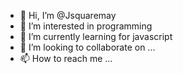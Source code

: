 - 👋 Hi, I’m @Jsquaremay
- 👀 I’m interested in programming
- 🌱 I’m currently learning for javascript
- 💞️ I’m looking to collaborate on ...
- 📫 How to reach me ...

<!---
Jsquaremay/Jsquaremay is a ✨ special ✨ repository because its `README.md` (this file) appears on your GitHub profile.
You can click the Preview link to take a look at your changes.
--->

